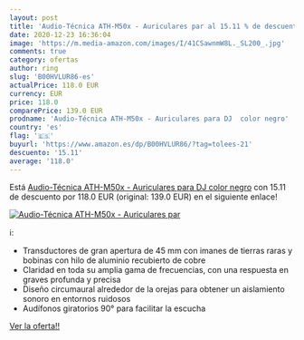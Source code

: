 ```yaml
---
layout: post
title: 'Audio-Técnica ATH-M50x - Auriculares par al 15.11 % de descuento'
date: 2020-12-23 16:36:04
image: 'https://m.media-amazon.com/images/I/41CSawnmW8L._SL200_.jpg'
comments: true
category: ofertas
author: ring
slug: 'B00HVLUR86-es'
actualPrice: 118.0 EUR
currency: EUR
price: 118.0
comparePrice: 139.0 EUR
prodname: 'Audio-Técnica ATH-M50x - Auriculares para DJ  color negro'
country: 'es'
flag: '🇪🇸'
buyurl: 'https://www.amazon.es/dp/B00HVLUR86/?tag=tolees-21'
descuento: '15.11'
average: '118.0'
---
```


Está [Audio-Técnica ATH-M50x - Auriculares para DJ  color negro](https://www.amazon.es/dp/B00HVLUR86/?tag=tolees-21) con 15.11 de descuento por 118.0 EUR (original: 139.0 EUR) en el siguiente enlace!

[![Audio-Técnica ATH-M50x - Auriculares par](https://m.media-amazon.com/images/I/41CSawnmW8L._SL200_.jpg)](https://www.amazon.es/dp/B00HVLUR86/?tag=tolees-21)

ℹ️:

- Transductores de gran apertura de 45 mm con imanes de tierras raras y bobinas con hilo de aluminio recubierto de cobre
- Claridad en toda su amplia gama de frecuencias, con una respuesta en graves profunda y precisa
- Diseño circumaural alrededor de la orejas para obtener un aislamiento sonoro en entornos ruidosos
- Audífonos giratorios 90° para facilitar la escucha

[Ver la oferta!!](https://www.amazon.es/dp/B00HVLUR86/?tag=tolees-21)
